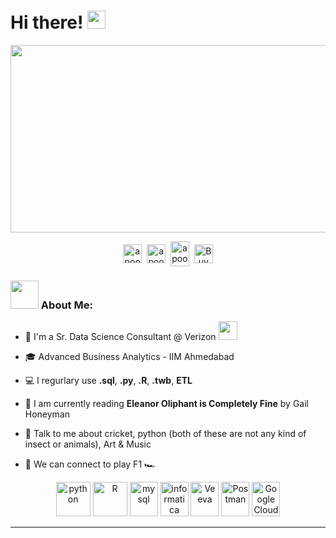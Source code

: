 # Hi there! <img src="https://github.com/TheDudeThatCode/TheDudeThatCode/blob/master/Assets/Hi.gif" width="29px">
<img src="https://tenor.com/view/welcome-waving-hi-hello-baby-yoda-gif-16022297.gif" width="900" height="300"/>
<p align="center">
<a href="https://twitter.com/dasaribarath" target="blank"><img align="center" src="https://cdn.jsdelivr.net/npm/simple-icons@3.0.1/icons/twitter.svg" alt="apoorv__tyagi" height="30" width="30" /></a>&nbsp;
<a href="https://www.linkedin.com/in/barathdasari/" target="blank"><img align="center" src="https://cdn.jsdelivr.net/npm/simple-icons@3.0.1/icons/linkedin.svg" alt="apoorvtyagi" height="30" width="30" /></a>&nbsp;
<a href="https://open.spotify.com/user/2brd44b7h1ky4jhzryp7soc00?si=E-RePEYjTK-5Hx1Dj-t-7Q" target="blank"><img align="center" src="https://cdn.jsdelivr.net/npm/simple-icons@6.7.0/icons/spotify.svg" alt="apoorv#4040" height="40" width="30" /></a>&nbsp;
<a href="https://www.buymeacoffee.com/BharathDasari"><img align="center" alt="Buy me a Coffee" width="30px" src="https://cdn.jsdelivr.net/npm/simple-icons@3.0.1/icons/buymeacoffee.svg" /></a>
</p>



### <img src="https://github.com/TheDudeThatCode/TheDudeThatCode/blob/master/Assets/Developer.gif" width="45px"> About Me:
- 🏦 I'm a Sr. Data Science Consultant @ Verizon <img src="https://media.giphy.com/media/WUlplcMpOCEmTGBtBW/giphy.gif" width="30">
- 🎓 Advanced Business Analytics - IIM Ahmedabad
- 💻 I regurlary use **.sql**, **.py**, **.R**, **.twb**, **ETL**
- 📖 I am currently reading **Eleanor Oliphant is Completely Fine** by Gail Honeyman

- 💬 Talk to me about cricket, python (both of these are not any kind of insect or animals), Art & Music
- 👯 We can connect to play F1 🏎️

<p align="center">
      <img src="https://www.vectorlogo.zone/logos/python/python-icon.svg" alt="python" width="55" height="55"/>
      <img src="https://www.vectorlogo.zone/logos/r-project/r-project-icon.svg" alt="R" width="55" height="55"/> 
      <img src="https://www.vectorlogo.zone/logos/mysql/mysql-icon.svg" alt="mysql" width="45" height="55"/>
      <img src="https://www.vectorlogo.zone/logos/informatica/informatica-icon.svg" alt="informatica" width="45" height="55"/>
      <img src="https://www.vectorlogo.zone/logos/veeva/veeva-icon.svg" alt="Veeva" width="45" height="55"/>
      <img src="https://www.vectorlogo.zone/logos/getpostman/getpostman-icon.svg" alt="Postman" width="45" height="55"/>
      <img src="https://www.vectorlogo.zone/logos/cloudgoogle/cloudgoogle-icon.svg" alt="Google Cloud" width="45" height="55"/>
</p>

---
